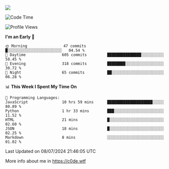 <a href="https://wakatime.com"><img src="https://wakatime.com/share/@c0dezin/b7f18a7c-ab3a-40b8-8bc7-b1b7bf71f1d6.svg" /></a>

<!--START_SECTION:waka-->
![Code Time](http://img.shields.io/badge/Code%20Time-66%20hrs%204%20mins-blue)

![Profile Views](http://img.shields.io/badge/Profile%20Views-1-blue)

**I'm an Early 🐤** 

```text
🌞 Morning                47 commits          █░░░░░░░░░░░░░░░░░░░░░░░░   04.54 % 
🌆 Daytime                605 commits         ███████████████░░░░░░░░░░   58.45 % 
🌃 Evening                318 commits         ████████░░░░░░░░░░░░░░░░░   30.72 % 
🌙 Night                  65 commits          ██░░░░░░░░░░░░░░░░░░░░░░░   06.28 % 
```


📊 **This Week I Spent My Time On** 

```text
💬 Programming Languages: 
JavaScript               10 hrs 59 mins      ████████████████████░░░░░   80.89 % 
Python                   1 hr 33 mins        ███░░░░░░░░░░░░░░░░░░░░░░   11.52 % 
HTML                     21 mins             █░░░░░░░░░░░░░░░░░░░░░░░░   02.60 % 
JSON                     18 mins             █░░░░░░░░░░░░░░░░░░░░░░░░   02.25 % 
Markdown                 8 mins              ░░░░░░░░░░░░░░░░░░░░░░░░░   01.02 % 
```


 Last Updated on 08/07/2024 21:46:05 UTC
<!--END_SECTION:waka-->

More info about me in https://c0de.wtf
